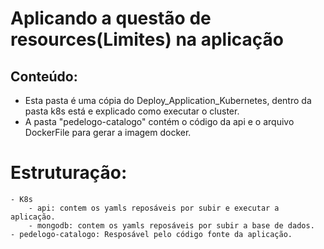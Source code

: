 # Aplicando a questão de resources(Limites) na aplicação 
## Conteúdo:
- Esta pasta é uma cópia do Deploy_Application_Kubernetes, dentro da pasta k8s está e explicado como executar o cluster.
- A pasta "pedelogo-catalogo" contém o código da api e o arquivo DockerFile para gerar a imagem docker.

# Estruturação: 
````
- K8s
    - api: contem os yamls reposáveis por subir e executar a aplicação.
    - mongodb: contem os yamls reposáveis por subir a base de dados.
- pedelogo-catalogo: Resposável pelo código fonte da aplicação.
````